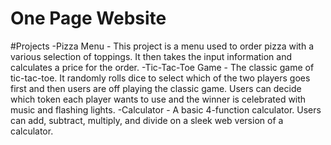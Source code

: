 # One Page Website
#Projects -Pizza Menu - This project is a menu used to order pizza with a various selection of toppings. It then takes the input information and calculates a price for the order. -Tic-Tac-Toe Game - The classic game of tic-tac-toe. It randomly rolls dice to select which of the two players goes first and then users are off playing the classic game. Users can decide which token each player wants to use and the winner is celebrated with music and flashing lights. -Calculator - A basic 4-function calculator. Users can add, subtract, multiply, and divide on a sleek web version of a calculator.
